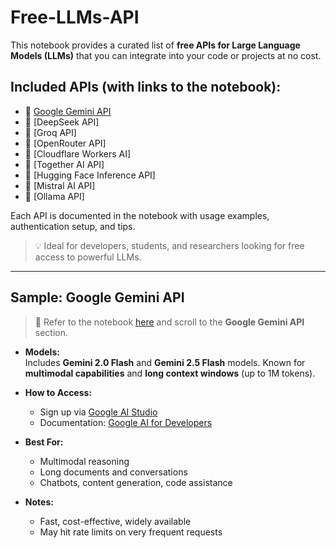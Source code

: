 # Free-LLMs-API

This notebook provides a curated list of **free APIs for Large Language Models (LLMs)** that you can integrate into your code or projects at no cost.

## Included APIs (with links to the notebook):

- 🔷 [Google Gemini API](https://github.com/abdullahyasser0/Free-LLMS-api/blob/main/Gemeni_API_.ipynb)
- 🔷 [DeepSeek API]
- 🔷 [Groq API]
- 🔷 [OpenRouter API]
- 🔷 [Cloudflare Workers AI]
- 🔷 [Together AI API]
- 🔷 [Hugging Face Inference API]
- 🔷 [Mistral AI API]
- 🔷 [Ollama API]

Each API is documented in the notebook with usage examples, authentication setup, and tips.

> 💡 Ideal for developers, students, and researchers looking for free access to powerful LLMs.

---

## Sample: Google Gemini API

> 📍 Refer to the notebook [here](https://github.com/abdullahyasser0/Free-LLMS-api/blob/main/Gemeni_API_.ipynb) and scroll to the **Google Gemini API** section.

- **Models:**  
  Includes **Gemini 2.0 Flash** and **Gemini 2.5 Flash** models. Known for **multimodal capabilities** and **long context windows** (up to 1M tokens).


- **How to Access:**  
  - Sign up via [Google AI Studio](https://makersuite.google.com/app)  
  - Documentation: [Google AI for Developers](https://ai.google.dev)

- **Best For:**  
  - Multimodal reasoning  
  - Long documents and conversations  
  - Chatbots, content generation, code assistance

- **Notes:**  
  - Fast, cost-effective, widely available  
  - May hit rate limits on very frequent requests
